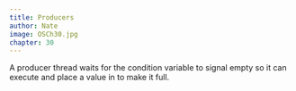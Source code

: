 ```yaml
---
title: Producers
author: Nate
image: OSCh30.jpg
chapter: 30
---
```

A producer thread waits for the condition variable to signal empty so it can execute and place a value in to make it full.